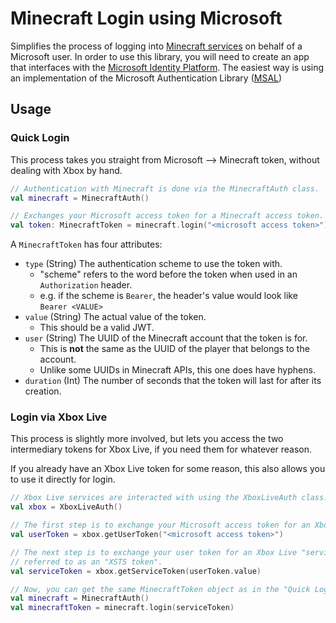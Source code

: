 # Minecraft Login using Microsoft

Simplifies the process of logging into [Minecraft services](https://wiki.vg/Mojang_API) on behalf of
a Microsoft user. In order to use this library, you will need to create an app that interfaces with
the [Microsoft Identity Platform][ms-openid]. The easiest way is using an implementation of the
Microsoft Authentication Library ([MSAL][msal-overview])

## Usage

### Quick Login

This process takes you straight from Microsoft --> Minecraft token, without dealing with Xbox by
hand.

```kotlin
// Authentication with Minecraft is done via the MinecraftAuth class.
val minecraft = MinecraftAuth()

// Exchanges your Microsoft access token for a Minecraft access token.
val token: MinecraftToken = minecraft.login("<microsoft access token>")
```

A `MinecraftToken` has four attributes:

- `type` (String) The authentication scheme to use the token with.
    - "scheme" refers to the word before the token when used in an `Authorization` header.
    - e.g. if the scheme is `Bearer`, the header's value would look like `Bearer <VALUE>`
- `value` (String) The actual value of the token.
    - This should be a valid JWT.
- `user` (String) The UUID of the Minecraft account that the token is for.
    - This is **not** the same as the UUID of the player that belongs to the account.
    - Unlike some UUIDs in Minecraft APIs, this one does have hyphens.
- `duration` (Int) The number of seconds that the token will last for after its creation.

### Login via Xbox Live

This process is slightly more involved, but lets you access the two intermediary tokens for Xbox
Live, if you need them for whatever reason.

If you already have an Xbox Live token for some reason, this also allows you to use it directly for
login.

```kotlin
// Xbox Live services are interacted with using the XboxLiveAuth class.
val xbox = XboxLiveAuth()

// The first step is to exchange your Microsoft access token for an Xbox Live "user" token.
val userToken = xbox.getUserToken("<microsoft access token>")

// The next step is to exchange your user token for an Xbox Live "service" token. This can also be
// referred to as an "XSTS token".
val serviceToken = xbox.getServiceToken(userToken.value)

// Now, you can get the same MinecraftToken object as in the "Quick Login".
val minecraft = MinecraftAuth()
val minecraftToken = minecraft.login(serviceToken)
```

[ms-openid]: https://docs.microsoft.com/en-us/azure/active-directory/develop/v2-protocols-oidc

[msal-overview]: https://docs.microsoft.com/en-us/azure/active-directory/develop/msal-overview